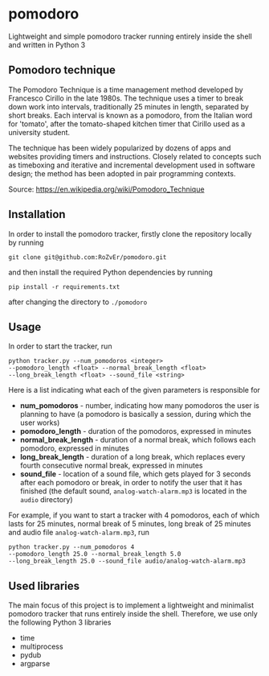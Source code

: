 # pomodoro
Lightweight and simple pomodoro tracker running entirely inside the shell and written in Python 3

## Pomodoro technique
The Pomodoro Technique is a time management method developed by Francesco Cirillo in the late 1980s. The technique uses a timer to break down work into intervals, traditionally 25 minutes in length, separated by short breaks. Each interval is known as a pomodoro, from the Italian word for 'tomato', after the tomato-shaped kitchen timer that Cirillo used as a university student.

The technique has been widely popularized by dozens of apps and websites providing timers and instructions. Closely related to concepts such as timeboxing and iterative and incremental development used in software design; the method has been adopted in pair programming contexts.

Source: https://en.wikipedia.org/wiki/Pomodoro_Technique

## Installation
In order to install the pomodoro tracker, firstly clone the repository locally by running

```git clone git@github.com:RoZvEr/pomodoro.git```

and then install the required Python dependencies by running

```pip install -r requirements.txt```

after changing the directory to ``./pomodoro``

## Usage
In order to start the tracker, run

```
python tracker.py --num_pomodoros <integer>
--pomodoro_length <float> --normal_break_length <float>
--long_break_length <float> --sound_file <string>
```

Here is a list indicating what each of the given parameters is responsible for
* **num_pomodoros** - number, indicating how many pomodoros the user is planning to have 
(a pomodoro is basically a session, during which the user works)
* **pomodoro_length** - duration of the pomodoros, expressed in minutes
* **normal_break_length** - duration of a normal break, which follows each pomodoro, 
expressed in minutes
* **long_break_length** - duration of a long break, which replaces every fourth consecutive
 normal break, expressed in minutes
* **sound_file** - location of a sound file, which gets played for 3 seconds after each pomodoro or break,
in order to notify the user that it has finished (the default sound, ``analog-watch-alarm.mp3`` is located
in the ``audio`` directory)

For example, if you want to start a tracker with 4 pomodoros, each of which lasts for 25 minutes, normal break of
5 minutes, long break of 25 minutes and audio file ``analog-watch-alarm.mp3``, run

```
python tracker.py --num_pomodoros 4
--pomodoro_length 25.0 --normal_break_length 5.0
--long_break_length 25.0 --sound_file audio/analog-watch-alarm.mp3
```

## Used libraries
The main focus of this project is to implement a lightweight and minimalist pomodoro
tracker that runs entirely inside the shell. Therefore, we use only the following
Python 3 libraries

* time
* multiprocess
* pydub
* argparse
